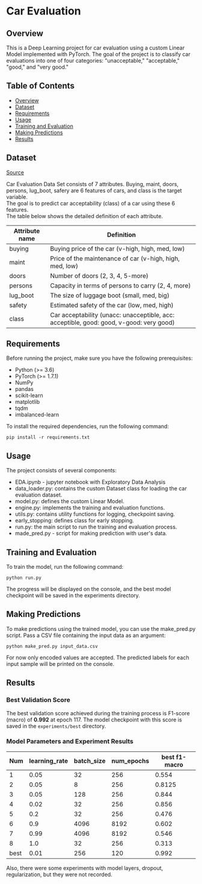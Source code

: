 # Car Evaluation

## Overview

This is a Deep Learning project for car evaluation using a custom Linear Model implemented with PyTorch. The goal of the project is to classify car evaluations into one of four categories: "unacceptable," "acceptable," "good," and "very good."

## Table of Contents

- [Overview](#overview)
- [Dataset](#dataset)
- [Requirements](#requirements)
- [Usage](#usage)
- [Training and Evaluation](#training-and-evaluation)
- [Making Predictions](#making-predictions)
- [Results](#results)

## Dataset

[Source](https://code.datasciencedojo.com/datasciencedojo/datasets/tree/master/Car%20Evaluation)

Car Evaluation Data Set consists of 7 attributes. Buying, maint, doors, persons, lug_boot, safery are 6 features of cars, and class is the target variable.  
The goal is to predict car acceptability (class) of a car using these 6 features.  
The table below shows the detailed definition of each attribute.

| Attribute name | Definition                                                                                |
|----------------|-------------------------------------------------------------------------------------------|
| buying         | Buying price of the car (v-high, high, med, low)                                          |
| maint          | Price of the maintenance of car (v-high, high, med, low)                                  |
| doors          | Number of doors (2, 3, 4, 5-more)                                                         |
| persons        | Capacity in terms of persons to carry (2, 4, more)                                        |
| lug_boot       | The size of luggage boot (small, med, big)                                                |
| safety         | Estimated safety of the car (low, med, high)                                              |
| class          | Car acceptability (unacc: unacceptible, acc: acceptible, good: good,   v-good: very good) |

## Requirements

Before running the project, make sure you have the following prerequisites:

- Python (>= 3.6)
- PyTorch (>= 1.7.1)
- NumPy
- pandas
- scikit-learn
- matplotlib
- tqdm
- imbalanced-learn

To install the required dependencies, run the following command:

```
pip install -r requirements.txt
```

## Usage

The project consists of several components:

- EDA.ipynb - jupyter notebook with Exploratory Data Analysis
- data_loader.py: contains the custom Dataset class for loading the car 
evaluation dataset.
- model.py: defines the custom Linear Model.
- engine.py: implements the training and evaluation functions.
- utils.py: contains utility functions for logging, checkpoint saving.
- early_stopping: defines class for early stopping. 
- run.py: the main script to run the training and evaluation process.
- made_pred.py - script for making prediction with user's data.

## Training and Evaluation
To train the model, run the following command:

```
python run.py
```
The progress will be displayed on the console, and the best model checkpoint will be saved in the experiments directory.

## Making Predictions
To make predictions using the trained model, you can use the make_pred.py script. Pass a CSV file containing the input data as an argument:

```
python make_pred.py input_data.csv
```
For now only encoded values are accepted. The predicted labels for each input 
sample will be printed on the console.

## Results

### Best Validation Score

The best validation score achieved during the training process is F1-score 
(macro) of **0.992** at epoch 117. The model checkpoint with this score is 
saved in the `experiments/best` directory.

### Model Parameters and Experiment Results

| Num  | learning_rate | batch_size | num_epochs | best f1-macro |
|------|---------------|------------|------------|---------------|
| 1    | 0.05          | 32         | 256        | 0.554         |
| 2    | 0.05          | 8          | 256        | 0.8125        |
| 3    | 0.05          | 128        | 256        | 0.844         |
| 4    | 0.02          | 32         | 256        | 0.856         |
| 5    | 0.2           | 32         | 256        | 0.476         |
| 6    | 0.9           | 4096       | 8192       | 0.602         |
| 7    | 0.99          | 4096       | 8192       | 0.546         |
| 8    | 1.0           | 32         | 256        | 0.313         |
 | best | 0.01          | 256        | 120        | 0.992         |

Also, there were some experiments with model layers, dropout, regularization, 
but they were not recorded.